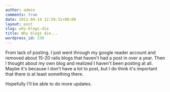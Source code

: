 ```yaml
---
author: admin
comments: true
date: 2011-04-14 12:59:31+00:00
layout: post
slug: why-blogs-die
title: Why blogs die...
wordpress_id: 239
---
```


From lack of posting. I just went through my google reader account and removed about 15-20 rails blogs that haven't had a post in over a year. Then I thought about my own blog and realized I haven't been posting at all. Maybe it's because I don't have a lot to post, but I do think it's important that there is at least something there.

Hopefully I'll be able to do more updates.
